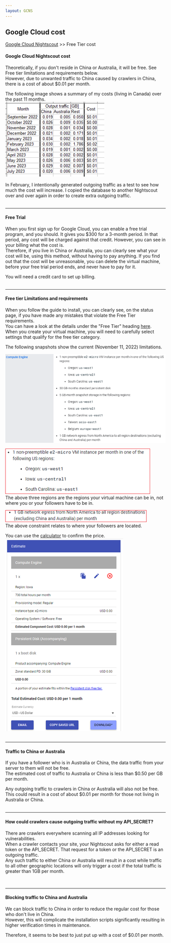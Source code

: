 ```yaml
---
layout: GCNS
---
```


## Google Cloud cost  
[Google Cloud Nightscout](./GoogleCloud.md) >> Free Tier cost  

#### **Google Cloud Nightscout cost**  
Theoretically, if you don't reside in China or Australia, it will be free.  See Free tier limitations and requirements below.  
However, due to unwanted traffic to China caused by crawlers in China, there is a cost of about $0.01 per month.  

The following image shows a summary of my costs (living in Canada) over the past 11 months.  
![](./images/CostHistory.png)  

In February, I intentionally generated outgoing traffic as a test to see how much the cost will increase.  I copied the database to another Nightscout over and over again in order to create extra outgoing traffic.  
<br/>  
  
---  
  
#### **Free Trial**
When you first sign up for Google Cloud, you can enable a free trial program, and you should.  It gives you $300 for a 3-month period.  In that period, any cost will be charged against that credit.  However, you can see in your billing what the cost is.  
Therefore, if you live in China or Australia, you can clearly see what your cost will be, using this method, without having to pay anything.  If you find out that the cost will be unreasonable, you can delete the virtual machine, before your free trial period ends, and never have to pay for it.  
  
You will need a credit card to set up billing.  
<br/>  
  
---  
  
#### **Free tier Limitations and requirements**  
  
When you follow the guide to install, you can clearly see, on the status page, if you have made any mistakes that violate the Free Tier requirements.  
You can have a look at the details under the "Free Tier" heading [here](https://cloud.google.com/free/docs/free-cloud-features#free-tier).  
When you create your virtual machine, you will need to carefully select settings that qualify for the free tier category.  
  
The following snapshots show the current (November 11, 2022) limitations.  
  
![](./images/FreeTier.png)  
  
![](./images/Regions.png)  
The above three regions are the regions your virtual machine can be in, not where you or your followers have to be in.  
  
![](./images/egrerss.png)  
The above constraint relates to where your followers are located.  
  
You can use the [calculator](https://cloud.google.com/products/calculator) to confirm the price.  
![](./images/Estimate.png)  
<br/>  
  
---  

#### **Traffic to China or Australia**  

If you have a follower who is in Australia or China, the data traffic from your server to them will not be free.  
The estimated cost of traffic to Australia or China is less than $0.50 per GB per month.  
  
Any outgoing traffic to crawlers in China or Australia will also not be free.  This could result in a cost of about $0.01 per month for those not living in Australia or China.  
<br/>  

---  

#### **How could crawlers cause outgoing traffic without my API_SECRET?**  
There are crawlers everywhere scanning all IP addresses looking for vulnerabilities.  
When a crawler contacts your site, your Nightscout asks for either a read token or the API_SECRET. That request for a token or the API_SECRET is an outgoing traffic.  
Any such traffic to either China or Australia will result in a cost while traffic to all other geographic locations will only trigger a cost if the total traffic is greater than 1GB per month.  
  
<br/>  
  
---  
  
#### **Blocking traffic to China and Australia**  

We can block traffic to China in order to reduce the regular cost for those who don't live in China.  
However, this will complicate the installation scripts significantly resulting in higher verification times in maintenance.  

Therefore, it seems to be best to just put up with a cost of $0.01 per month.  
  
